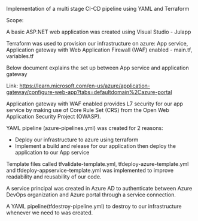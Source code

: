 Implementation of a multi stage CI-CD pipeline using YAML and Terraform

Scope: 

A basic ASP.NET web application was created using Visual Studio - Julapp

Terraform was used to provision our infrastructure on azure: App service, Application gateway with Web Application Firewall (WAF) enabled - main.tf, variables.tf

Below document explains the set up between App service and application gateway

Link: https://learn.microsoft.com/en-us/azure/application-gateway/configure-web-app?tabs=defaultdomain%2Cazure-portal
 

Application gateway with WAF enabled provides L7 security for our app service by making use of Core Rule Set (CRS) from the Open Web Application Security Project (OWASP).
 
YAML pipeline (azure-pipelines.yml) was created for 2 reasons:
-	Deploy our infrastructure to azure using terraform
-	Implement a build and release for our application then deploy the application to our App service
 

Template files called tfvalidate-template.yml, tfdeploy-azure-template.yml and tfdeploy-appservice-template.yml was implemented to improve readability and reusability of our code.

A service principal was created in Azure AD to authenticate between Azure DevOps organization and Azure portal through a service connection.

A YAML pipeline(tfdestroy-pipeline.yml) to destroy to our infrastructure whenever we need to was created.